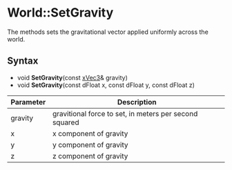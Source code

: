 # World::SetGravity

The methods sets the gravitational vector applied uniformly across the world.

## Syntax

- void **SetGravity**(const [xVec3](xVec3.md)& gravity)
- void **SetGravity**(const dFloat x, const dFloat y, const dFloat z)

| Parameter | Description |
|---|---|
| gravity | gravitional force to set, in meters per second squared |
| x | x component of gravity |
| y | y component of gravity |
| z | z component of gravity |
